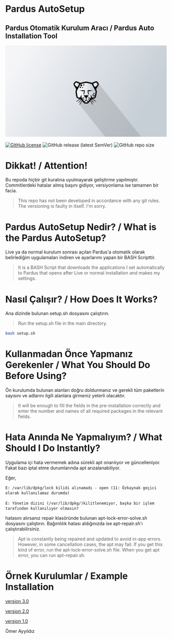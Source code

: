 # Pardus AutoSetup 
## **Pardus Otomatik Kurulum Aracı** / Pardus Auto Installation Tool
![Pardus Resim](sources/images/photo1.jpg)

[![GitHub license](https://img.shields.io/github/license/omerayyildiz/Pardus-AutoSetup)](https://github.com/omerayyildiz/Pardus-AutoSetup/blob/master/LICENSE) 
![GitHub release (latest SemVer)](https://img.shields.io/github/v/release/omerayyildiz/Pardus-AutoSetup)
![GitHub repo size](https://img.shields.io/github/repo-size/omerayyildiz/Pardus-AutoSetup)

# **Dikkat! / Attention!**
Bu repoda hiçbir git kuralına uyulmayarak geliştirme yapılmıştır. Commitlerdeki hatalar almış başını gidiyor, versiyonlama ise tamamen bir facia.  

> This repo has not been developed in accordance with any git rules. The versioning is faulty in itself. I'm sorry.

# **Pardus AutoSetup Nedir?** / What is the Pardus AutoSetup?
Live ya da normal kurulum sonrası açılan Pardus'a otomatik olarak belirlediğim uygulamaları indiren ve ayarlarımı yapan bir BASH Scripttir.

> It is a BASH Script that downloads the applications I set automatically to Pardus that opens after Live or normal installation and makes my settings.

# **Nasıl Çalışır?** / How Does It Works?
 Ana dizinde bulunan setup.sh dosyasını çalıştırın.

 > Run the setup.sh file in the main directory.
 
```bash
bash setup.sh
```
# **Kullanmadan Önce Yapmanız Gerekenler** / What You Should Do Before Using?
Ön kurulumda bulunan alanları doğru doldurmanız ve gerekli tüm paketlerin sayısını ve adlarını ilgili alanlara girmeniz yeterli olacaktır.

> It will be enough to fill the fields in the pre-installation correctly and enter the number and names of all required packages in the relevant fields.

# **Hata Anında Ne Yapmalıyım?** / What Should I Do Instantly?
 Uygulama içi hata vermemek adına sürekli apt onarılıyor ve güncelleniyor. Fakat bazı iptal etme durumlarında apt arızalanabiliyor.
 
 Eğer,
 ```
E: /var/lib/dpkg/lock kilidi alınamadı - open (11: Özkaynak geçici olarak kullanılamaz durumda)

E: Yönetim dizini (/var/lib/dpkg/)kilitlenemiyor, başka bir işlem tarafından kullanılıyor olmasın?
```
hatasını alırsanız repair klasöründe bulunan apt-lock-error-solve.sh dosyasını çalıştırın.
Bağımlılık hatası aldığınızda ise apt-repair.sh'ı çalıştırabilirsiniz.

> Apt is constantly being repaired and updated to avoid in-app errors. However, in some cancellation cases, the apt may fail.
> If you get this kind of error, run the apt-lock-error-solve.sh file.
> When you get apt error, you can run apt-repair.sh.


# **Örnek Kurulumlar** / Example Installation

[version 3.0](https://www.youtube.com/watch?v=4H4pc_ZkUGM)

[version 2.0](https://www.youtube.com/watch?v=cSXQsUMQ4z8)

[version 1.0](https://www.youtube.com/watch?v=QkfiUk5FyQc)

Ömer Ayyıldız
